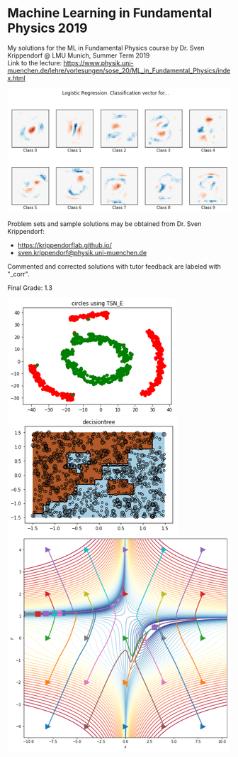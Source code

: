 # Machine Learning in Fundamental Physics 2019

My solutions for the ML in Fundamental Physics course by Dr. Sven Krippendorf @ LMU Munich, Summer Term 2019  
Link to the lecture:
https://www.physik.uni-muenchen.de/lehre/vorlesungen/sose_20/ML_in_Fundamental_Physics/index.html  

![alt text](./img/classifier.png "")  

Problem sets and sample solutions may be obtained from Dr. Sven Krippendorf:  
 - https://krippendorflab.github.io/
- sven.krippendorf@physik.uni-muenchen.de  

Commented and corrected solutions with tutor feedback are labeled with "_corr".  

Final Grade: 1.3

![alt text](./img/clustering.png "") ![alt text](./img/decision_trees.png "")
![alt text](./img/gradient_descent.png "")
